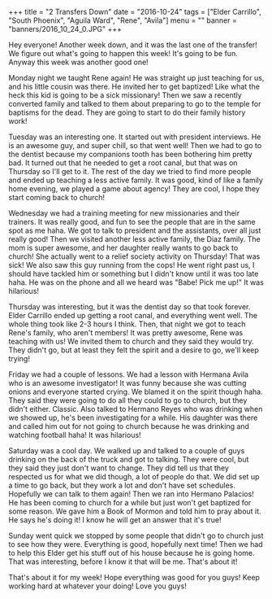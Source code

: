 +++
title = "2 Transfers Down"
date = "2016-10-24"
tags = ["Elder Carrillo", "South Phoenix", "Aguila Ward", "Rene", "Avila"]
menu = ""
banner = "banners/2016_10_24_0.JPG"
+++

Hey everyone! Another week down, and it was the last one of the
transfer! We figure out what's going to happen this week! It's going
to be fun.  Anyway this week was another good one!

Monday night we taught Rene again! He was straight up just
teaching for us, and his little cousin was there.   He invited her
to get baptized! Like what the heck this kid is going to be a sick
missionary! Then we saw a recently converted family and talked to
them about preparing to go to the temple for baptisms for the dead. They are going to start to do their family history work!

Tuesday was an interesting one. It  started out with president
interviews. He is an awesome guy, and super chill, so that went well!
Then we had to go to the dentist because my companions tooth has been bothering him pretty bad. It turned out that he needed to get a root canal, but that was on Thursday so I'll get to it.  The rest of
the day we tried to find more people and ended up teaching a less active family. It was good, kind of like a family home evening, we
played a game about agency! They are cool, I hope they start coming
back to church!

Wednesday we had a training meeting for new missionaries and their trainers. It was really good, and fun to see the people that are in the same spot as me haha. We got to talk to president and the
assistants, over all just really good! Then we visited another less
active family, the Diaz family. The mom is super awesome, and her
daughter really wants to go back to church! She actually went to a
relief society activity on Thursday! That was sick! We also saw this
guy running from the cops! He went right past us, I should have
tackled him or something but I didn't know until it was too late haha. He was on the phone and all we heard was "Babe! Pick me up!" It was hilarious!

Thursday was interesting, but it was the dentist day so that took
forever. Elder Carrillo ended up getting a root canal, and everything
went well. The whole thing took like 2-3 hours I think. Then, that
night we got to teach Rene's family, who aren't members! It was pretty
awesome, Rene was teaching with us! We invited them to church and they said they would try. They didn't go, but at least they felt the spirit and a desire to go, we'll keep trying!

Friday we had a couple of lessons. We had a lesson with Hermana Avila who is an awesome investigator! It was funny because she was cutting onions and everyone started crying. We blamed it on the spirit though haha. They said they were going to do all they could to go to church, but they didn't either. Classic. Also talked to Hermano Reyes who was drinking when we showed up, he's been investigating for a while. His daughter was there and called him out for not going to church
because he was drinking and watching football haha! It was hilarious!

Saturday was a cool day. We walked up and talked to a couple of guys drinking on the back of the truck and got to talking. They were cool, but they said they just don't want to change. They did tell us that they respected us for what we did though, a lot of people do that. We did set up a time to go back, but they work a lot and don't have set schedules. Hopefully we can talk to them again! Then we ran into
Hermano Palacios! He has been coming to church for a while but just won't get baptized for some reason. We gave him a Book of Mormon and told him to pray about it. He says he's doing it! I know he will get an answer that it's true!

Sunday went quick we stopped by some people that didn't go to church just to see how they were. Everything is good, hopefully next time! Then we had to help this Elder get his stuff out of his house because he is going home. That was interesting, before I know it that will be me.  That's about it!

That's about it for my week! Hope everything was good for you guys!
Keep working hard at whatever your doing! Love you guys!